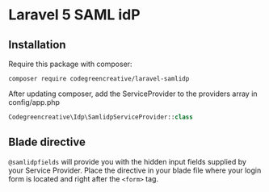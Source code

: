 # Laravel 5 SAML idP

## Installation

Require this package with composer:

```shell
composer require codegreencreative/laravel-samlidp
```

After updating composer, add the ServiceProvider to the providers array in config/app.php

```php
Codegreencreative\Idp\SamlidpServiceProvider::class
```

## Blade directive
`@samlidpfields` will provide you with the hidden input fields supplied by your Service Provider. Place the directive in your blade file where your login form is located and right after the `<form>` tag.